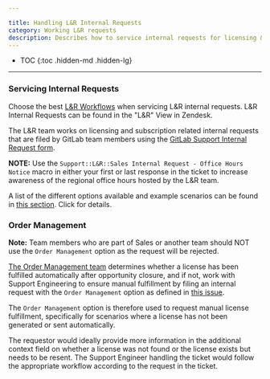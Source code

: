```yaml
---

title: Handling L&R Internal Requests
category: Working L&R requests
description: Describes how to service internal requests for licensing & renewals.
---
```


- TOC
{:toc .hidden-md .hidden-lg}

----

### Servicing Internal Requests

Choose the best [L&R Workflows](/handbook/support/license-and-renewals/workflows/) when servicing L&R internal requests. L&R Internal Requests can be found in the "L&R" View in Zendesk.

The L&R team works on licensing and subscription related internal requests that are filed by GitLab team members using the [GitLab Support Internal Request form](https://gitlab-com.gitlab.io/support/internal-requests-form/).

**NOTE:** Use the `Support::L&R::Sales Internal Request - Office Hours Notice` macro in either your first or last response in the ticket to increase awareness of the regional office hours hosted by the L&R team.

A list of the different options available and example scenarios can be found in [this section](/handbook/support/internal-support/#common-internal-request-scenarios). Click for details.

### Order Management

**Note:** Team members who are part of Sales or another team should NOT use the `Order Management` option as the request will be rejected.

[The Order Management team](https://about.gitlab.com/handbook/sales/field-operations/sales-operations/order-management/) determines whether a license has been fulfilled automatically after opportunity closure, and if not, work with Support Engineering to ensure manual fulfillment by filing an internal request with the `Order Management` option as defined in [this issue](https://gitlab.com/gitlab-com/sales-team/field-operations/deal-desk/-/issues/157).

The `Order Management` option is therefore used to request manual license fulfillment, specifically for scenarios where a license has not been generated or sent automatically.

The requestor would ideally provide more information in the additional context field on whether a license was not found or the license exists but needs to be resent. The Support Engineer handling the ticket would follow the appropriate workflow according to the request in the ticket.
